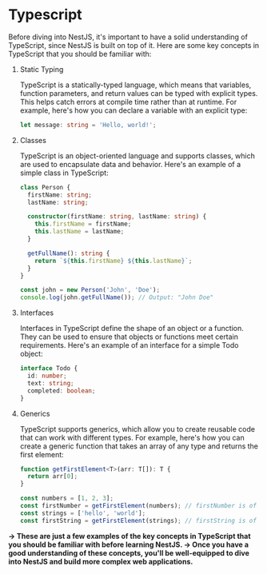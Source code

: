 # Typescript

Before diving into NestJS, it's important to have a solid understanding of TypeScript, since NestJS is built on top of it.
Here are some key concepts in TypeScript that you should be familiar with:

1. Static Typing

   TypeScript is a statically-typed language, which means that variables, function parameters, and return values can be typed with explicit types.
   This helps catch errors at compile time rather than at runtime.
   For example, here's how you can declare a variable with an explicit type:

   ```typescript
   let message: string = 'Hello, world!';
   ```

2. Classes

   TypeScript is an object-oriented language and supports classes, which are used to encapsulate data and behavior. Here's an example of a simple class in TypeScript:

   ```typescript
   class Person {
     firstName: string;
     lastName: string;

     constructor(firstName: string, lastName: string) {
       this.firstName = firstName;
       this.lastName = lastName;
     }

     getFullName(): string {
       return `${this.firstName} ${this.lastName}`;
     }
   }

   const john = new Person('John', 'Doe');
   console.log(john.getFullName()); // Output: "John Doe"
   ```

3. Interfaces

   Interfaces in TypeScript define the shape of an object or a function.
   They can be used to ensure that objects or functions meet certain requirements.
   Here's an example of an interface for a simple Todo object:

   ```typescript
   interface Todo {
     id: number;
     text: string;
     completed: boolean;
   }
   ```

4. Generics

   TypeScript supports generics, which allow you to create reusable code that can work with different types.
   For example, here's how you can create a generic function that takes an array of any type and returns the first element:

   ```typescript
   function getFirstElement<T>(arr: T[]): T {
     return arr[0];
   }

   const numbers = [1, 2, 3];
   const firstNumber = getFirstElement(numbers); // firstNumber is of type number
   const strings = ['hello', 'world'];
   const firstString = getFirstElement(strings); // firstString is of type string
   ```

**&rarr; These are just a few examples of the key concepts in TypeScript that you should be familiar with before learning NestJS.
&rarr; Once you have a good understanding of these concepts, you'll be well-equipped to dive into NestJS and build more complex web applications.**

